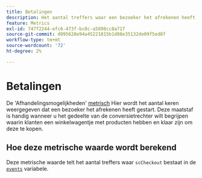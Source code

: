 ```yaml
---
title: Betalingen
description: Het aantal treffers waar een bezoeker het afrekenen heeft gestart.
feature: Metrics
exl-id: 747f2244-efc6-473f-bc0c-a5898cc8a717
source-git-commit: d095628e94a45221815b1d08e35132de09f5ed8f
workflow-type: tm+mt
source-wordcount: '72'
ht-degree: 2%

---
```


# Betalingen

De &#39;Afhandelingsmogelijkheden&#39; [metrisch](overview.md) Hier wordt het aantal keren weergegeven dat een bezoeker het afrekenen heeft gestart. Deze maatstaf is handig wanneer u het gedeelte van de conversietrechter wilt begrijpen waarin klanten een winkelwagentje met producten hebben en klaar zijn om deze te kopen.

## Hoe deze metrische waarde wordt berekend

Deze metrische waarde telt het aantal treffers waar `scCheckout` bestaat in de [`events`](/help/implement/vars/page-vars/events/events-overview.md) variabele.
